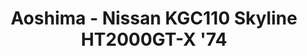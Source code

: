 ---
layout: product
title: "Aoshima - Nissan KGC110 Skyline HT2000GT-X '74"
price: "TBA" 
desc: "N/A"
img_path: "/assets/img/AO53508.jpg"
brand: "N/A"
available: false
special_offer: false
new: false
soon: false
cat: "010000"
subcat: "013700"
subsubcat: "0N/A"
sifra: "AO53508"
popular: true
---